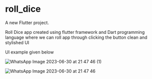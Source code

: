 # roll_dice

A new Flutter project.

Roll Dice app created using flutter framework and Dart programming language where we can roll app through clicking the button 
clean and stylished UI 

UI example given below

![WhatsApp Image 2023-06-30 at 21 47 46 (1)](https://github.com/ChaitanyaKadam-dev/roll_dice/assets/67454659/87957ab5-421c-4222-92b7-a53e5abb226e)

![WhatsApp Image 2023-06-30 at 21 47 46](https://github.com/ChaitanyaKadam-dev/roll_dice/assets/67454659/753f40bf-294a-47e5-ac27-7d86df2fbd2c)
